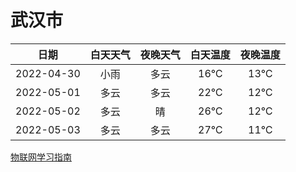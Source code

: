 # 武汉市
|日期|白天天气|夜晚天气|白天温度|夜晚温度|
|:--:|:--:|:--:|:--:|:--:|
|2022-04-30|小雨|多云|16℃|13℃|
|2022-05-01|多云|多云|22℃|12℃|
|2022-05-02|多云|晴|26℃|12℃|
|2022-05-03|多云|多云|27℃|11℃|
 
[物联网学习指南](http://doc.lziqi.top/IoT)
